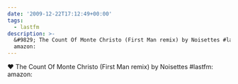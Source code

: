 ```yaml
---
date: '2009-12-22T17:12:49+00:00'
tags:
  - lastfm
description: >-
  &#9829; The Count Of Monte Christo (First Man remix) by Noisettes #lastfm: 
  amazon:
---
```

&#9829; The Count Of Monte Christo (First Man remix) by Noisettes #lastfm:  amazon: 
